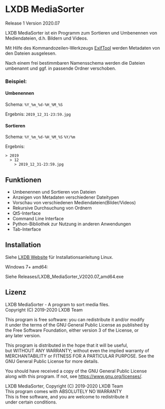 # LXDB MediaSorter
Release 1 Version 2020.07

LXDB MediaSorter ist ein Programm zum Sortieren und Umbenennen von Mediendateien, d.h. Bildern und Videos.

Mit Hilfe des Kommandozeilen-Werkzeugs [ExifTool](https://exiftool.org/) werden Metadaten von den Dateien ausgelesen.

Nach einem frei bestimmbaren Namensschema werden die Dateien umbenannt und ggf. in passende Ordner verschoben.

### Beispiel:

#### Umbenennen

Schema: `%Y_%m_%d-%H_%M_%S`

Ergebnis: ```2019_12_31-23:59.jpg```

#### Sortieren

Schema: `%Y_%m_%d-%H_%M_%S` `%Y/%m`


Ergebnis:
```
> 2019
  > 12
    > 2019_12_31-23:59.jpg
```

## Funktionen

- Umbenennen und Sortieren von Dateien
- Anzeigen von Metadaten verschiedener Dateitypen
- Vorschau von verschiedenen Mediendateien(Bilder/Videos)
- Rekursive Durchsuchung von Ordnern
- Qt5-Interface
- Command Line Interface
- Python-Bibliothek zur Nutzung in anderen Anwendungen
- Tab-Interface

## Installation

Siehe [LXDB Website](https://lxdb.de/de/lms/linux) für Installationsanleitung Linux.

Windows 7+ amd64:

Siehe Releases/LXDB_MediaSorter_V2020.07_amd64.exe

## Lizenz

LXDB MediaSorter - A program to sort media files.  
Copyright (C) 2019-2020 LXDB Team  


This program is free software: you can redistribute it and/or modify  
it under the terms of the GNU General Public License as published by  
the Free Software Foundation, either version 3 of the License, or  
any later version.  

This program is distributed in the hope that it will be useful,  
but WITHOUT ANY WARRANTY; without even the implied warranty of  
MERCHANTABILITY or FITNESS FOR A PARTICULAR PURPOSE.  See the  
GNU General Public License for more details.  

You should have received a copy of the GNU General Public License  
along with this program.  If not, see <https://www.gnu.org/licenses/>.  

LXDB MediaSorter,  Copyright (C) 2019-2020  LXDB Team  
This program comes with ABSOLUTELY NO WARRANTY  
This is free software, and you are welcome to redistribute it  
under certain conditions.  

